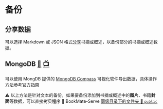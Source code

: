 # 备份

## 分享数据
可以选择 Markdown 或 JSON 格式[分享](./share.md)书摘或概述，以备份部分的书摘或概述数据。

## MongoDB [:movie_camera:](https://user-images.githubusercontent.com/40909550/120365120-a1836c00-c340-11eb-8fe0-d3c4613ce44d.mp4) [:tv:](https://www.bilibili.com/video/BV1sv411V7tE?p=10)
可以使用 MongDB 提供的 [MongoDB Compass](https://www.mongodb.com/try/download/compass) 可视化软件导出数据，具体操作方法参考[官方指南](https://docs.mongodb.com/compass/current/import-export/)

:warning: 以上方法是针对文本的备份，如果要备份添加到书摘或概述中的**图片**、书籍**封面**等数据，可以直接拷贝程序 :floppy_disk: BookMate-Serve [同级目录下的文件夹 :file_folder: `public`](./install.md#安装程序)